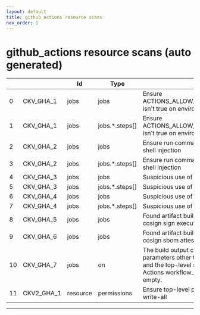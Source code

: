 ```yaml
---
layout: default
title: github_actions resource scans
nav_order: 1
---
```


# github_actions resource scans (auto generated)

|    |            | Id       | Type           | Entity                                                                                                                                                                            | Policy         | IaC                                                                                                                             |
|----|------------|----------|----------------|-----------------------------------------------------------------------------------------------------------------------------------------------------------------------------------|----------------|---------------------------------------------------------------------------------------------------------------------------------|
|  0 | CKV_GHA_1  | jobs     | jobs           | Ensure ACTIONS_ALLOW_UNSECURE_COMMANDS isn't true on environment variables                                                                                                        | github_actions | https://github.com/bridgecrewio/checkov/tree/master/checkov/github_actions/checks/job/AllowUnsecureCommandsOnJob.py             |
|  1 | CKV_GHA_1  | jobs     | jobs.*.steps[] | Ensure ACTIONS_ALLOW_UNSECURE_COMMANDS isn't true on environment variables                                                                                                        | github_actions | https://github.com/bridgecrewio/checkov/tree/master/checkov/github_actions/checks/job/AllowUnsecureCommandsOnJob.py             |
|  2 | CKV_GHA_2  | jobs     | jobs           | Ensure run commands are not vulnerable to shell injection                                                                                                                         | github_actions | https://github.com/bridgecrewio/checkov/tree/master/checkov/github_actions/checks/job/ShellInjection.py                         |
|  3 | CKV_GHA_2  | jobs     | jobs.*.steps[] | Ensure run commands are not vulnerable to shell injection                                                                                                                         | github_actions | https://github.com/bridgecrewio/checkov/tree/master/checkov/github_actions/checks/job/ShellInjection.py                         |
|  4 | CKV_GHA_3  | jobs     | jobs           | Suspicious use of curl with secrets                                                                                                                                               | github_actions | https://github.com/bridgecrewio/checkov/tree/master/checkov/github_actions/checks/job/SuspectCurlInScript.py                    |
|  5 | CKV_GHA_3  | jobs     | jobs.*.steps[] | Suspicious use of curl with secrets                                                                                                                                               | github_actions | https://github.com/bridgecrewio/checkov/tree/master/checkov/github_actions/checks/job/SuspectCurlInScript.py                    |
|  6 | CKV_GHA_4  | jobs     | jobs           | Suspicious use of netcat with IP address                                                                                                                                          | github_actions | https://github.com/bridgecrewio/checkov/tree/master/checkov/github_actions/checks/job/ReverseShellNetcat.py                     |
|  7 | CKV_GHA_4  | jobs     | jobs.*.steps[] | Suspicious use of netcat with IP address                                                                                                                                          | github_actions | https://github.com/bridgecrewio/checkov/tree/master/checkov/github_actions/checks/job/ReverseShellNetcat.py                     |
|  8 | CKV_GHA_5  | jobs     | jobs           | Found artifact build without evidence of cosign sign execution in pipeline                                                                                                        | github_actions | https://github.com/bridgecrewio/checkov/tree/master/checkov/github_actions/checks/job/CosignArtifacts.py                        |
|  9 | CKV_GHA_6  | jobs     | jobs           | Found artifact build without evidence of cosign sbom attestation in pipeline                                                                                                      | github_actions | https://github.com/bridgecrewio/checkov/tree/master/checkov/github_actions/checks/job/CosignSBOM.py                             |
| 10 | CKV_GHA_7  | jobs     | on             | The build output cannot be affected by user parameters other than the build entry point and the top-level source location. GitHub Actions workflow_dispatch inputs MUST be empty. | github_actions | https://github.com/bridgecrewio/checkov/tree/master/checkov/github_actions/checks/job/EmptyWorkflowDispatch.py                  |
| 11 | CKV2_GHA_1 | resource | permissions    | Ensure top-level permissions are not set to write-all                                                                                                                             | github_actions | https://github.com/bridgecrewio/checkov/tree/master/checkov/github_actions/checks/graph_checks/ReadOnlyTopLevelPermissions.yaml |


---


